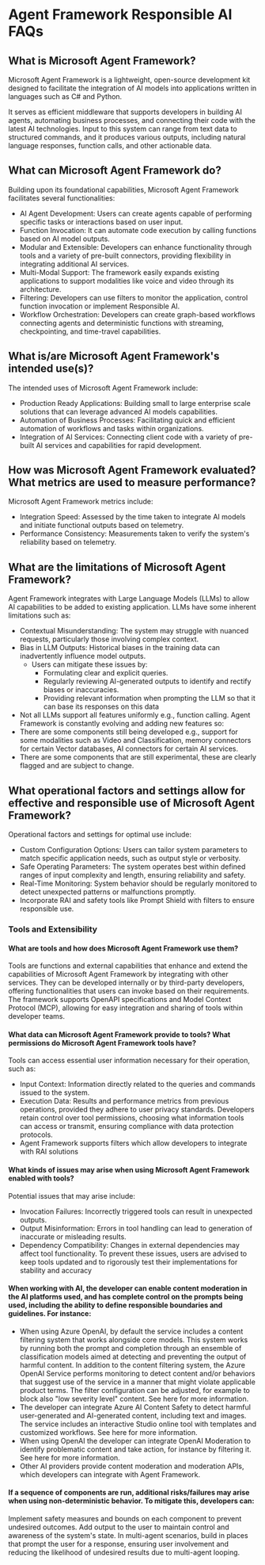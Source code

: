 # Agent Framework Responsible AI FAQs

## What is Microsoft Agent Framework?
Microsoft Agent Framework is a lightweight, open-source development kit designed to facilitate the integration of AI models into applications written in languages such as C# and Python.

It serves as efficient middleware that supports developers in building AI agents, automating business processes, and connecting their code with the latest AI technologies. Input to this system can range from text data to structured commands, and it produces various outputs, including natural language responses, function calls, and other actionable data.

## What can Microsoft Agent Framework do?
Building upon its foundational capabilities, Microsoft Agent Framework facilitates several functionalities:
-	AI Agent Development: Users can create agents capable of performing specific tasks or interactions based on user input.
-	Function Invocation: It can automate code execution by calling functions based on AI model outputs.
-	Modular and Extensible: Developers can enhance functionality through tools and a variety of pre-built connectors, providing flexibility in integrating additional AI services.
-	Multi-Modal Support: The framework easily expands existing applications to support modalities like voice and video through its architecture.
-   Filtering: Developers can use filters to monitor the application, control function invocation or implement Responsible AI.
-   Workflow Orchestration: Developers can create graph-based workflows connecting agents and deterministic functions with streaming, checkpointing, and time-travel capabilities.

## What is/are Microsoft Agent Framework's intended use(s)?
The intended uses of Microsoft Agent Framework include:
- 	Production Ready Applications: Building small to large enterprise scale solutions that can leverage advanced AI models capabilities.
-	Automation of Business Processes: Facilitating quick and efficient automation of workflows and tasks within organizations.
- 	Integration of AI Services: Connecting client code with a variety of pre-built AI services and capabilities for rapid development.


## How was Microsoft Agent Framework evaluated? What metrics are used to measure performance?
Microsoft Agent Framework metrics include:
-	Integration Speed: Assessed by the time taken to integrate AI models and initiate functional outputs based on telemetry.
-	Performance Consistency: Measurements taken to verify the system's reliability based on telemetry.


## What are the limitations of Microsoft Agent Framework?
Agent Framework integrates with Large Language Models (LLMs) to allow AI capabilities to be added to existing application.
LLMs have some inherent limitations such as:
-	Contextual Misunderstanding: The system may struggle with nuanced requests, particularly those involving complex context.
-	Bias in LLM Outputs: Historical biases in the training data can inadvertently influence model outputs. 
	-	Users can mitigate these issues by:
		-	Formulating clear and explicit queries.
		-	Regularly reviewing AI-generated outputs to identify and rectify biases or inaccuracies.
        -   Providing relevant information when prompting the LLM so that it can base its responses on this data
-   Not all LLMs support all features uniformly e.g., function calling.
Agent Framework is constantly evolving and adding new features so:
-   There are some components still being developed e.g., support for some modalities such as Video and Classification, memory connectors for certain Vector databases, AI connectors for certain AI services.
-   There are some components that are still experimental, these are clearly flagged and are subject to change.

## What operational factors and settings allow for effective and responsible use of Microsoft Agent Framework?
Operational factors and settings for optimal use include:
-	Custom Configuration Options: Users can tailor system parameters to match specific application needs, such as output style or verbosity.
-	Safe Operating Parameters: The system operates best within defined ranges of input complexity and length, ensuring reliability and safety.
-	Real-Time Monitoring: System behavior should be regularly monitored to detect unexpected patterns or malfunctions promptly.
-	Incorporate RAI and safety tools like Prompt Shield with filters to ensure responsible use.

### Tools and Extensibility

#### What are tools and how does Microsoft Agent Framework use them?
Tools are functions and external capabilities that enhance and extend the capabilities of Microsoft Agent Framework by integrating with other services. They can be developed internally or by third-party developers, offering functionalities that users can invoke based on their requirements. The framework supports OpenAPI specifications and Model Context Protocol (MCP), allowing for easy integration and sharing of tools within developer teams.

#### What data can Microsoft Agent Framework provide to tools? What permissions do Microsoft Agent Framework tools have?
Tools can access essential user information necessary for their operation, such as:
-	Input Context: Information directly related to the queries and commands issued to the system.
-	Execution Data: Results and performance metrics from previous operations, provided they adhere to user privacy standards. Developers retain control over tool permissions, choosing what information tools can access or transmit, ensuring compliance with data protection protocols.
-   Agent Framework supports filters which allow developers to integrate with RAI solutions

#### What kinds of issues may arise when using Microsoft Agent Framework enabled with tools?
Potential issues that may arise include:
-	Invocation Failures: Incorrectly triggered tools can result in unexpected outputs.
-	Output Misinformation: Errors in tool handling can lead to generation of inaccurate or misleading results.
-	Dependency Compatibility: Changes in external dependencies may affect tool functionality. To prevent these issues, users are advised to keep tools updated and to rigorously test their implementations for stability and accuracy

#### When working with AI, the developer can enable content moderation in the AI platforms used, and has complete control on the prompts being used, including the ability to define responsible boundaries and guidelines. For instance:
-	When using Azure OpenAI, by default the service includes a content filtering system that works alongside core models. This system works by running both the prompt and completion through an ensemble of classification models aimed at detecting and preventing the output of harmful content. In addition to the content filtering system, the Azure OpenAI Service performs monitoring to detect content and/or behaviors that suggest use of the service in a manner that might violate applicable product terms. The filter configuration can be adjusted, for example to block also "low severity level" content. See here for more information.
-	The developer can integrate Azure AI Content Safety to detect harmful user-generated and AI-generated content, including text and images. The service includes an interactive Studio online tool with templates and customized workflows. See here for more information.
-	When using OpenAI the developer can integrate OpenAI Moderation to identify problematic content and take action, for instance by filtering it. See here for more information.
-	Other AI providers provide content moderation and moderation APIs, which developers can integrate with Agent Framework.

#### If a sequence of components are run, additional risks/failures may arise when using non-deterministic behavior. To mitigate this, developers can:
Implement safety measures and bounds on each component to prevent undesired outcomes.
Add output to the user to maintain control and awareness of the system's state.
In multi-agent scenarios, build in places that prompt the user for a response, ensuring user involvement and reducing the likelihood of undesired results due to multi-agent looping.